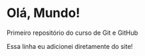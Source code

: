 # Olá, Mundo!
 Primeiro repositório do curso de Git e GitHub


Essa linha eu adicionei diretamente do site!
